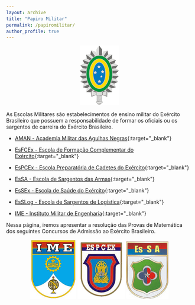 ```yaml
---
layout: archive
title: "Papiro Militar"
permalink: /papiromilitar/
author_profile: true
---
```


<center>
<a href="http://www.eb.mil.br" target="_blank"><img src="/images/eb.png" /></a>
</center>

As Escolas Militares são estabelecimentos de ensino militar do Exército Brasileiro que possuem a responsabilidade de formar os oficiais ou os sargentos de carreira do Exército Brasileiro. 

* [AMAN - Academia Militar das Agulhas Negras](http://www.aman.eb.mil.br){:target="_blank"}

* [EsFCEx - Escola de Formação Complementar do Exército](http://www.esfcex.eb.mil.br){:target="_blank"}

* [EsPCEx - Escola Preparatória de Cadetes do Exército](http://www.espcex.eb.mil.br){:target="_blank"}

* [EsSA - Escola de Sargentos das Armas](http://www.esa.eb.mil.br){:target="_blank"}

* [EsSEx - Escola de Saúde do Exército](http://www.essex.eb.mil.br){:target="_blank"}

* [EsSLog - Escola de Sargentos de Logística](http://www.esslog.eb.mil.br){:target="_blank"}

* [IME - Instituto Militar de Engenharia](http://www.ime.eb.mil.br){:target="_blank"}

Nessa página, iremos apresentar a resolução das Provas de Matemática dos seguintes Concursos de Admissão ao Exército Brasileiro.

<center>
<a href="ime"><img src="/images/ime.jpg" /></a>
<a href="espcex"><img src="/images/espcex.png" /></a>
<a href="essa"><img src="/images/essa.jpg" /></a>
</center>